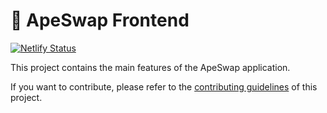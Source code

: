 # 🥞 ApeSwap Frontend

[![Netlify Status](https://api.netlify.com/api/v1/badges/7bebf1a3-be7b-4165-afd1-446256acd5e3/deploy-status)](https://app.netlify.com/sites/pancake-prod/deploys)

This project contains the main features of the ApeSwap application.

If you want to contribute, please refer to the [contributing guidelines](./CONTRIBUTING.md) of this project.
